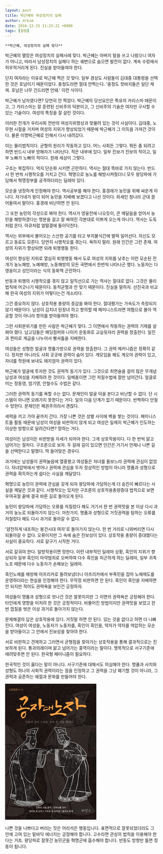 ```yaml
---
layout: post
title: 박근혜와 여성정치의 실패
author: drkim
date: 2016-12-15 11:23:21 +0900
tags: [컬럼]
---
```

 

    **박근혜, 여성정치의 실패 맞다**

  


박근혜의 멸망은 여성정치의 실패사례 맞다. 박근혜는 아버지 탈을 쓰고 나왔으니 여자가 아니고, 따라서 남성정치의 실패다 하는 궤변으로 숨으면 발전이 없다. 계속 수렁에서 허우적거리게 된다. 진실을 받아들여야 한다. 

  


단지 여자라는 이유로 박근혜 찍은 것 맞다. 일부 경상도 사람들이 김대중 대통령을 선택한 것은 호남이기 때문이었다. 충청도라면 절대 안찍는다. '충청도 핫바지들은 일단 제껴. 호남은 너무 건드리면 안돼.' 이런 식이다. 

  


박근혜가 남자였다면? 당연히 안 찍었다. 박근혜의 당선요인은 특유의 카리스마 때문이고, 그 카리스마는 잘 훈련된 신비주의 덕분이고, 그 신비주의 기술은 여자만 구사할 수 있는 기술이다. 여성의 특징을 잘 살린 것이다. 

  


이러한 전개가 우리사회 전반의 여성지위향상과 맞물려 있는 것이 사실이다. 김대중, 노무현 시절을 거치며 여성의 지위가 향상되었기 때문에 박근혜가 그 이득을 가져간 것이다. 물론 이명박근혜로 인해서 다시 내려갔다.

  


이는 물리법칙이다. 균형의 원리가 작동하고 있다. 어느 사회든 그렇다. 뭐든 좀 되려고 하면 반드시 내부 방해자가 나타난다. 적은 내부에 있다. 일부 진보가 진보의 적이고, 일부 노빠가 노빠의 적이다. 원래 세상이 그렇다.

  


구조는 복잡하다. 억지 단순화 시키면 곤란하다. 역사는 절대 똑바로 가지 않는다. 반드시 한 번씩 시행착오를 거치고 간다. 혁명으로 농노를 해방시켜줬더니 모두 왕당파에 가담해서 혁명정부를 공격하더라는 딜레마 있다. 

  


모순을 냉정하게 인정해야 한다. 역사공부를 해야 한다. 홍경래가 농민을 위해 싸운게 아니다. 자기네가 왕이 되어 농민을 지배해 보겠다고 나선 것이다. 외세인 청나라 군대 끌어들여서 말이다. 홍경래 비난하면 안 된다.

  


그 또한 농민의 각성으로 봐야 한다. 역사가 영웅전에 나오듯이, 큰 깨달음을 얻어서 농민을 해방하겠다는 명분을 걸고 잘 짜여진 각본대로 이쁘게 오는게 아니다. 역사는 도둑처럼 온다. 아큐처럼 얼떨결에 들이닥친다. 

  


역사는 외부에서 불어오는 스산한 공기를 타고 부지불식간에 벌떡 일어선다. 자신도 모르고 동료도 모른다. 당연히 시행착오를 겪는다. 욕하지 말라. 원래 인간은 그런 존재. 여성의 지위가 향상되면 되레 퇴행행동 한다.

  


여성이 향상된 지위로 열심히 퇴행행동 해서 도로 여성의 지위를 낮추는 이런 모순된 전개가 농노해방, 노예해방, 노동해방의 모든 국면에서 한번씩 나타나곤 했다. 노동자는 다 영웅이고 성인이라는 식의 동화책 곤란하다.

  


반동과 퇴행의 시행착오를 겪지 않고 일직선으로 가는 역사는 절대로 없다. 그것은 물리법칙에 어긋나기 때문이다. 동적균형과 안 맞기 때문이다. 진실을 말하자. 선진국과 비교해 한국 여성의 지위가 어떻다는건 개소리다. 

  


그건 중요하지 않다. 상호작용 총량의 증감을 봐야 한다. 절대평가는 가속도가 측정되지 않기 때문이다. 남성이 김치녀 된장녀 하고 항의할 때 페미니스트라면 여혐으로 몰아 역공할 것이 아니라 항의를 받아들여야 했다.

  


그런 사회분위기를 만든 사람은 박근혜가 맞다. 그 이면에서 작동하는 권력의 기제를 살펴야 했다. 남고딩들은 패딩점퍼와 나이키 운동화로 교실뒷자리 권력을 창출한다. 일진과 찐따로 계급을 나누어서 빵셔틀을 지배한다. 

  


여성들은 성형한 얼굴과 명품가방으로 권력을 창출한다. 그 권력 메커니즘은 정확히 같다. 정치판 아니라도 사회 곳곳에 권력이 숨어 있다. 계모임을 해도 계오야 권력이 있고, 자녀를 학원에 보내도 돼지엄마 권력이 있다. 

  


박근혜가 얼굴에 투자한 것도 권력적 동기가 있다. 그것으로 최면술을 걸어 많은 무개념 남성과 여성을 지배하려 한 것이다. 일베충이면 그런 저질수법에 잘만 넘어간다. 얼굴로 미는 정동영, 엄기영, 안철수도 수법은 같다. 

  


그러한 권력적 동기를 욕할 수는 없다. 문재인이 얼굴 덕을 본다고 비난할 수 없다. 단 시스템이 아니면 오래가지 못한다는 거다. 일의 다음 단계가 없기 때문이다. 반짝하다 안철수 망한다. 문재인은 패권주의라서 괜찮다. 

  


세력을 끼고 가야 끝까지 간다. 가장 나쁜 것은 성별 사이에 벽을 쌓는 것이다. 페미니스트들 활동 때문에 남성이 여성을 비판하지 않게 되고 여성은 일제히 박근혜가 인도하는 이상한 방향으로 달려간다면? 망하는 거다.

  


여성이든 남성이든 비판받을 자세가 되어야 한다. 그게 상호작용이다. 다 한 번씩 앓고 넘어가는 절차다. 구조론으로 보자. 두 갈래 길이 있으면 인간은 거기서 언제나 나쁜 길을 선택한다고 말했다. 딱 들어맞은 경우다. 

  


과거에는 남성들이 권력놀음에 열중했고 여성들은 자녀를 돌보느라 권력에 관심이 없었다. 자녀압박에서 벗어나 권력에 관심을 두자 정상적인 방법이 아니라 명품과 성형으로 권력을 획득하는게 쉽다는 사실을 깨달았다. 

  


혁명으로 농민이 권력에 관심을 갖게 되자 왕당파에 가담하는게 더 승진이 빠르다는 사실을 깨달은 것과 같다. 시행착오는 있지만 구조론의 상호작용총량증대 법칙으로 보면 우여곡절 끝에 결국 바른 길로 돌아오게 된다. 

  


농민이 왕당파에 가담하는 오류를 저질렀다 해도 거기서 한 번 권력맛을 본 이상 다시 과거의 농노로 되돌아가지 않는다. 마찬가지. 명품과 성형으로 거짓권력을 탐하는 오류를 저질렀다 해도 다시 과거로 돌아갈 수 없다.

  


'얌전하게 내조하는 봉건시대 여자'로 돌아가지 않는다. 한 번 거리로 나와버리면 다시 되돌아갈 수 없다. 오류이지만 그 속에 숨은 진보성이 있다. 상호작용 총량이 증대했다는 사실이 중요하다. 서로 갈구기 시작한 거다.

  


서로 갈궈야 한다. 일방작용이면 망한다. 이런 내부적인 딜레마 상황, 흑인의 지위가 향상되자 일부 흑인이 마약범죄로 오버하여 다수 흑인을 피곤하게 하는 딜레마, 일부 귀족노조 때문에 다수 노동자가 손해보는 딜레마.

  


흑인노예를 해방해 아프리카로 돌려보냈더니 아프리카에서 부족민을 잡아 노예제도를 운영하더라는 현실을 인정해야 한다. 무작정 비판하면 안 된다. 흑인이 흑인을 지배하면 안 되지만 적어도 권력욕을 보인건 긍정하자.

  


여성들이 명품과 성형으로 엇나간 것은 잘못이지만 그 이면의 권력욕은 긍정해야 한다. 타인에게 영향을 미치려 한 것은 긍정적이다. 비뚤어진 방법이지만 권력맛을 보았고 한 번 껍질을 벗은 이상 과거로 돌아가지 않는다.

  


문제해결의 답은 상호작용에 있다. 거짓말 하면 안 된다. 있는 것을 없다고 하면 더 나빠진다. 여성이 여성을, 노동자가 노동자를, 흑인이 흑인을, 약자가 약자를 억압하는 모순을 받아들이고 그 안에서 진보성을 찾아야 한다.

  


서로 비판하고 견제하고 그러면서 균형점을 찾아가는 상호작용을 통해 결과적으로는 진보하게 된다. 통과의례이며 앓고 넘어가는 홍역이라는 말이다. 맹목적으로 서구기준에 때려맞추면 안 된다. 한국형 페미니즘이 필요하다. 

  


한국적인 것이 옳다는 말이 아니다. 서구기준에 대해서도 의심해야 한다. 명품과 사치와 성형도 하나의 사회적 권력이라는 점을 인정하고 그 권력을 그냥 폐기할 것이 아니라, 그 권력과 공존하는 예절과 문화를 만들어야 한다. 

  


  



 ![](/files/attach/images/199/109/789/555.jpg) 

  


나쁜 것을 나쁘다고 버리는 짓은 어리석은 행동입니다. 표면적으로 잘못되었더라도 그 안에 고여 있는 밑바닥 에너지는 긍정해야 합니다. 고수라면 관성의 법칙을 이용해야 한다는 거죠. 왕당파로 잘못간 농민군을 혁명군에 흡수해야 합니다. 반동도 방향만 틀면 정동이 됩니다.